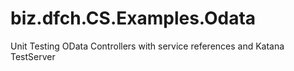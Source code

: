 # biz.dfch.CS.Examples.Odata
Unit Testing OData Controllers with service references and Katana TestServer
